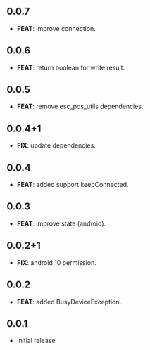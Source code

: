 ## 0.0.7

 - **FEAT**: improve connection.

## 0.0.6

 - **FEAT**: return boolean for write result.

## 0.0.5

 - **FEAT**: remove esc_pos_utils dependencies.

## 0.0.4+1

 - **FIX**: update dependencies.

## 0.0.4

 - **FEAT**: added support keepConnected.

## 0.0.3

 - **FEAT**: improve state (android).

## 0.0.2+1

 - **FIX**: android 10 permission.

## 0.0.2

 - **FEAT**: added BusyDeviceException.

## 0.0.1

* initial release
